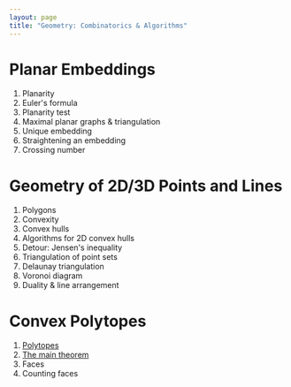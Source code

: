 ```yaml
---
layout: page
title: "Geometry: Combinatorics & Algorithms"
---
```


# Planar Embeddings

1. Planarity
1. Euler's formula
1. Planarity test
1. Maximal planar graphs & triangulation
1. Unique embedding
1. Straightening an embedding
1. Crossing number

# Geometry of 2D/3D Points and Lines

1. Polygons
1. Convexity
1. Convex hulls
1. Algorithms for 2D convex hulls
1. Detour: Jensen's inequality
1. Triangulation of point sets
1. Delaunay triangulation
1. Voronoi diagram
1. Duality & line arrangement

# Convex Polytopes

1. [Polytopes](./3-1.html)
1. [The main theorem](./3-2.html)
1. Faces
1. Counting faces
